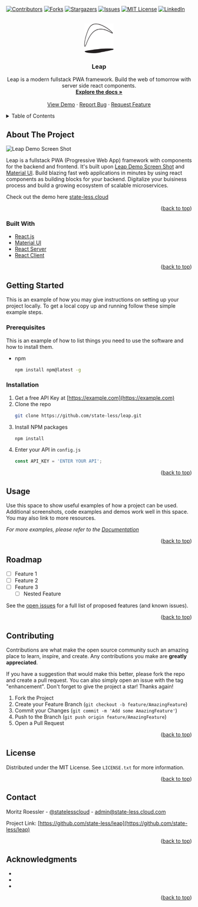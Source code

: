 <div id="top"></div>
<!--
*** Thanks for checking out the Best-README-Template. If you have a suggestion
*** that would make this better, please fork the repo and create a pull request
*** or simply open an issue with the tag "enhancement".
*** Don't forget to give the project a star!
*** Thanks again! Now go create something AMAZING! :D
-->

<!-- PROJECT SHIELDS -->
<!--
*** I'm using markdown "reference style" links for readability.
*** Reference links are enclosed in brackets [ ] instead of parentheses ( ).
*** See the bottom of this document for the declaration of the reference variables
*** for contributors-url, forks-url, etc. This is an optional, concise syntax you may use.
*** https://www.markdownguide.org/basic-syntax/#reference-style-links
-->

[![Contributors][contributors-shield]][contributors-url]
[![Forks][forks-shield]][forks-url]
[![Stargazers][stars-shield]][stars-url]
[![Issues][issues-shield]][issues-url]
[![MIT License][license-shield]][license-url]
[![LinkedIn][linkedin-shield]][linkedin-url]

<!-- PROJECT LOGO -->
<br />
<div align="center">
  <a href="https://github.com/state-less/leap">
    <img src="public/favicon.svg" alt="Logo" width="80" height="80">
  </a>

<h3 align="center">Leap</h3>

  <p align="center">
    Leap is a modern fullstack PWA framework.  
     Build the web of tomorrow with server side react components.
    <br />
    <a href="https://github.com/state-less/leap"><strong>Explore the docs »</strong></a>
    <br />
    <br />
    <a href="https://github.com/state-less/leap">View Demo</a>
    ·
    <a href="https://github.com/state-less/leap/issues">Report Bug</a>
    ·
    <a href="https://github.com/state-less/leap/issues">Request Feature</a>
  </p>
</div>

<!-- TABLE OF CONTENTS -->
<details>
  <summary>Table of Contents</summary>
  <ol>
    <li>
      <a href="#about-the-project">About The Project</a>
      <ul>
        <li><a href="#built-with">Built With</a></li>
      </ul>
    </li>
    <li>
      <a href="#getting-started">Getting Started</a>
      <ul>
        <li><a href="#prerequisites">Prerequisites</a></li>
        <li><a href="#installation">Installation</a></li>
      </ul>
    </li>
    <li><a href="#usage">Usage</a></li>
    <li><a href="#roadmap">Roadmap</a></li>
    <li><a href="#contributing">Contributing</a></li>
    <li><a href="#license">License</a></li>
    <li><a href="#contact">Contact</a></li>
    <li><a href="#acknowledgments">Acknowledgments</a></li>
  </ol>
</details>

<!-- ABOUT THE PROJECT -->

## About The Project

![Leap Demo Screen Shot](./public/screenshot.png)

Leap is a fullstack PWA (Progressive Web App) framework with components for the backend and frontend.
It's built upon [Leap Demo Screen Shot][react-server] and [Material UI](http://mui.com).
Build blazing fast web applications in minutes by using react components as building blocks for your backend.
Digitalize your buisiness process and build a growing ecosystem of scalable microservices.

Check out the demo here [state-less.cloud](https://state-less.cloud)

<p align="right">(<a href="#top">back to top</a>)</p>

### Built With

-   [React.js](https://reactjs.org/)
-   [Material UI](https://mui.com)
-   [React Server](https://state-less.cloud/react-server)
-   [React Client](https://state-less.cloud/react-client)

<p align="right">(<a href="#top">back to top</a>)</p>

<!-- GETTING STARTED -->

## Getting Started

This is an example of how you may give instructions on setting up your project locally.
To get a local copy up and running follow these simple example steps.

### Prerequisites

This is an example of how to list things you need to use the software and how to install them.

-   npm
    ```sh
    npm install npm@latest -g
    ```

### Installation

1. Get a free API Key at [https://example.com](https://example.com)
2. Clone the repo
    ```sh
    git clone https://github.com/state-less/leap.git
    ```
3. Install NPM packages
    ```sh
    npm install
    ```
4. Enter your API in `config.js`
    ```js
    const API_KEY = 'ENTER YOUR API';
    ```

<p align="right">(<a href="#top">back to top</a>)</p>

<!-- USAGE EXAMPLES -->

## Usage

Use this space to show useful examples of how a project can be used. Additional screenshots, code examples and demos work well in this space. You may also link to more resources.

_For more examples, please refer to the [Documentation](https://example.com)_

<p align="right">(<a href="#top">back to top</a>)</p>

<!-- ROADMAP -->

## Roadmap

-   [ ] Feature 1
-   [ ] Feature 2
-   [ ] Feature 3
    -   [ ] Nested Feature

See the [open issues](https://github.com/state-less/leap/issues) for a full list of proposed features (and known issues).

<p align="right">(<a href="#top">back to top</a>)</p>

<!-- CONTRIBUTING -->

## Contributing

Contributions are what make the open source community such an amazing place to learn, inspire, and create. Any contributions you make are **greatly appreciated**.

If you have a suggestion that would make this better, please fork the repo and create a pull request. You can also simply open an issue with the tag "enhancement".
Don't forget to give the project a star! Thanks again!

1. Fork the Project
2. Create your Feature Branch (`git checkout -b feature/AmazingFeature`)
3. Commit your Changes (`git commit -m 'Add some AmazingFeature'`)
4. Push to the Branch (`git push origin feature/AmazingFeature`)
5. Open a Pull Request

<p align="right">(<a href="#top">back to top</a>)</p>

<!-- LICENSE -->

## License

Distributed under the MIT License. See `LICENSE.txt` for more information.

<p align="right">(<a href="#top">back to top</a>)</p>

<!-- CONTACT -->

## Contact

Moritz Roessler - [@statelesscloud](https://twitter.com/statelesscloud) - admin@state-less.cloud.com

Project Link: [https://github.com/state-less/leap](https://github.com/state-less/leap)

<p align="right">(<a href="#top">back to top</a>)</p>

<!-- ACKNOWLEDGMENTS -->

## Acknowledgments

-   []()
-   []()
-   []()

<p align="right">(<a href="#top">back to top</a>)</p>

<!-- MARKDOWN LINKS & IMAGES -->
<!-- https://www.markdownguide.org/basic-syntax/#reference-style-links -->

[contributors-shield]: https://img.shields.io/github/contributors/state-less/leap.svg?style=for-the-badge
[contributors-url]: https://github.com/state-less/leap/graphs/contributors
[forks-shield]: https://img.shields.io/github/forks/state-less/leap.svg?style=for-the-badge
[forks-url]: https://github.com/state-less/leap/network/members
[stars-shield]: https://img.shields.io/github/stars/state-less/leap.svg?style=for-the-badge
[stars-url]: https://github.com/state-less/leap/stargazers
[issues-shield]: https://img.shields.io/github/issues/state-less/leap.svg?style=for-the-badge
[issues-url]: https://github.com/state-less/leap/issues
[license-shield]: https://img.shields.io/github/license/state-less/leap.svg?style=for-the-badge
[license-url]: https://github.com/state-less/leap/blob/master/LICENSE.txt
[linkedin-shield]: https://img.shields.io/badge/-LinkedIn-black.svg?style=for-the-badge&logo=linkedin&colorB=555
[linkedin-url]: https://linkedin.com/in/moritz-roessler-666b18175
[product-screenshot]: /public/leap-demo-screenshot.PNG?raw=true
[react-server]: https://github.com/state-less/react-server
